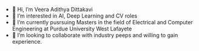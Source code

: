 - 👋 Hi, I’m Veera Adithya Dittakavi
- 👀 I’m interested in AI, Deep Learning and CV roles 
- 🌱 I’m currently pusrsuing Masters in the field of Electrical and Computer Engineering at Purdue University West Lafayete
- 💞️ I’m looking to collaborate with industry peeps and willing to gain experience.

<!---
AdithyaDV/AdithyaDV is a ✨ special ✨ repository because its `README.md` (this file) appears on your GitHub profile.
You can click the Preview link to take a look at your changes.
--->
